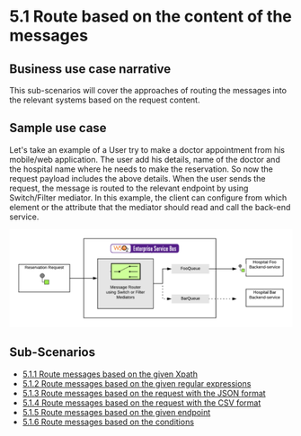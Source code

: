 # 5.1 Route based on the content of the messages

## Business use case narrative

This sub-scenarios will cover the approaches of routing the messages into the relevant systems based
on the request content.

## Sample use case

Let's take an example of a User try to make a doctor appointment from his mobile/web application.
The user add his details, name of the doctor and the hospital name where he needs to make the reservation.
So now the request payload includes the above details. When the user sends the request,
the message is routed to the relevant endpoint by using Switch/Filter mediator.
In this example, the client can configure from which element or the attribute that the mediator should read and call the back-end service.

![5.1-Route-based-on-the-content-of-the-messages](images/5.1-Route-based-on-the-content-of-the-messages.png)


## Sub-Scenarios
- [5.1.1 Route messages based on the given Xpath](https://github.com/wso2/product-ei/tree/product-scenarios/product-scenarios/5-Route-messages-between-systems/5.1-Route-based-on-the-content-of-the-messages/5.1.1-Route-messages-based-on-the-given-Xpath)
- [5.1.2 Route messages based on the given regular expressions](https://github.com/wso2/product-ei/tree/product-scenarios/product-scenarios/5-Route-messages-between-systems/5.1-Route-based-on-the-content-of-the-messages/5.1.2-Route-messages-based-on-the-given-regular-expressions)
- [5.1.3 Route messages based on the request with the JSON format](https://github.com/wso2/product-ei/tree/product-scenarios/product-scenarios/5-Route-messages-between-systems/5.1-Route-based-on-the-content-of-the-messages/5.1.3-Route-messages-based-on-the-request-with-the-JSON-format)
- [5.1.4 Route messages based on the request with the CSV format](https://github.com/wso2/product-ei/tree/product-scenarios/product-scenarios/5-Route-messages-between-systems/5.1-Route-based-on-the-content-of-the-messages/5.1.4-Route-messages-based-on-the-request-with-the-CSV-format)
- [5.1.5 Route messages based on the given endpoint](https://github.com/wso2/product-ei/tree/product-scenarios/product-scenarios/5-Route-messages-between-systems/5.1-Route-based-on-the-content-of-the-messages/5.1.5-Route-messages-based-on-the-given-endpoint)
- [5.1.6 Route messages based on the conditions](https://github.com/wso2/product-ei/tree/product-scenarios/product-scenarios/5-Route-messages-between-systems/5.1-Route-based-on-the-content-of-the-messages/5.1.6-Route-messages-based-on-the-conditions)

